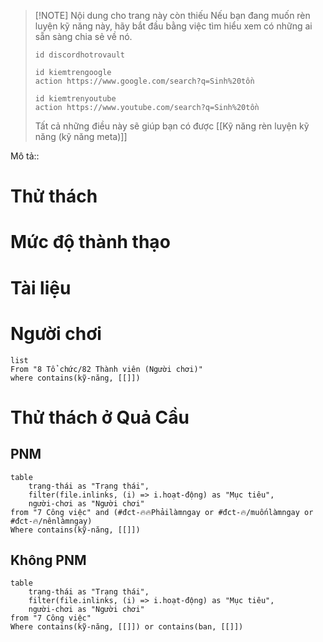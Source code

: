 > [!NOTE] Nội dung cho trang này còn thiếu
> Nếu bạn đang muốn rèn luyện kỹ năng này, hãy bắt đầu bằng việc tìm hiểu xem có những ai sẵn sàng chia sẻ về nó. 
> ```button
> id discordhotrovault
> ```
> ```button
> id kiemtrengoogle
> action https://www.google.com/search?q=Sinh%20tồn
> ```
> ```button
> id kiemtrenyoutube
> action https://www.youtube.com/search?q=Sinh%20tồn
> ```
> 
> Tất cả những điều này sẽ giúp bạn có được [[Kỹ năng rèn luyện kỹ năng (kỹ năng meta)]]


Mô tả::
# Thử thách
# Mức độ thành thạo
# Tài liệu

# Người chơi
```dataview
list
From "8 Tổ chức/82 Thành viên (Người chơi)" 
where contains(kỹ-năng, [[]])
```

# Thử thách ở Quả Cầu
## PNM
```dataview
table 
	trạng-thái as "Trạng thái", 
	filter(file.inlinks, (i) => i.hoạt-động) as "Mục tiêu",
	người-chơi as "Người chơi"
from "7 Công việc" and (#đct-🔥🔥Phảilàmngay or #đct-🔥/muốnlàmngay or #đct-🔥/nênlàmngay)
Where contains(kỹ-năng, [[]])
```
## Không PNM
```dataview
table 
	trạng-thái as "Trạng thái", 
	filter(file.inlinks, (i) => i.hoạt-động) as "Mục tiêu",
	người-chơi as "Người chơi"
from "7 Công việc"
Where contains(kỹ-năng, [[]]) or contains(ban, [[]])
```